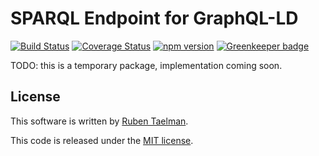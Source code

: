 # SPARQL Endpoint for GraphQL-LD

[![Build Status](https://travis-ci.org/rubensworks/graphql-ld-sparqlendpoint.js.svg?branch=master)](https://travis-ci.org/rubensworks/graphql-ld-sparqlendpoint.js)
[![Coverage Status](https://coveralls.io/repos/github/rubensworks/graphql-ld-sparqlendpoint.js/badge.svg?branch=master)](https://coveralls.io/github/rubensworks/graphql-ld-sparqlendpoint.js?branch=master)
[![npm version](https://badge.fury.io/js/graphql-ld-sparqlendpoint.svg)](https://www.npmjs.com/package/graphql-ld-sparqlendpoint) [![Greenkeeper badge](https://badges.greenkeeper.io/rubensworks/graphql-ld-sparqlendpoint.js.svg)](https://greenkeeper.io/)

TODO: this is a temporary package, implementation coming soon.

## License
This software is written by [Ruben Taelman](http://rubensworks.net/).

This code is released under the [MIT license](http://opensource.org/licenses/MIT).
